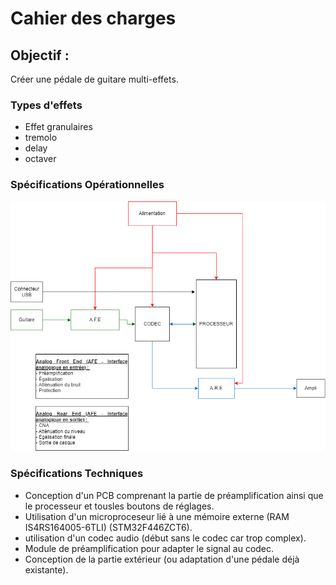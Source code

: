 # Cahier des charges

## Objectif :
Créer une pédale de guitare multi-effets.

### Types d'effets
- Effet granulaires
- tremolo
- delay
- octaver
### Spécifications Opérationnelles
![Modélisation du système](https://github.com/lucacros/2324_Projet2A_PedaleGuitare/blob/Brainstorming/Mod%C3%A9lisation%20du%20syst%C3%A8me.png "Modélisation_du_système")

### Spécifications Techniques

- Conception d'un PCB comprenant la partie de préamplification ainsi que le processeur et tousles boutons de réglages.
- Utilisation d'un microproceseur lié à une mémoire externe (RAM IS4RS164005-6TLI) (STM32F446ZCT6).
- utilisation d'un codec audio (début sans le codec car trop complex).
- Module de préamplification pour adapter le signal au codec.
- Conception de la partie extérieur (ou adaptation d'une pédale déjà existante).
